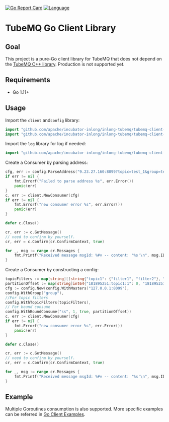 <!--

    Licensed to the Apache Software Foundation (ASF) under one
    or more contributor license agreements.  See the NOTICE file
    distributed with this work for additional information
    regarding copyright ownership.  The ASF licenses this file
    to you under the Apache License, Version 2.0 (the
    "License"); you may not use this file except in compliance
    with the License.  You may obtain a copy of the License at

      http://www.apache.org/licenses/LICENSE-2.0

    Unless required by applicable law or agreed to in writing,
    software distributed under the License is distributed on an
    "AS IS" BASIS, WITHOUT WARRANTIES OR CONDITIONS OF ANY
    KIND, either express or implied.  See the License for the
    specific language governing permissions and limitations
    under the License.

-->
[![Go Report Card](https://goreportcard.com/badge/github.com/apache/incubator-inlong)](https://goreportcard.com/report/github.com/apache/incubator-inlong)
[![Language](https://img.shields.io/badge/Language-Go-blue.svg)](https://golang.org/)
# TubeMQ Go Client Library

## Goal

This project is a pure-Go client library for TubeMQ that does not
depend on the [TubeMQ C++ library](https://github.com/apache/incubator-inlong/tree/master/inlong-tubemq/tubemq-client-twins/tubemq-client-cpp). Production is not supported yet.
## Requirements

- Go 1.11+


## Usage

Import the `client` and`config` library:
```go
import "github.com/apache/incubator-inlong/inlong-tubemq/tubemq-client-twins/tubemq-client-go/client"
import "github.com/apache/incubator-inlong/inlong-tubemq/tubemq-client-twins/tubemq-client-go/config"
```

Import the `log` library for log if needed:
```go
import "github.com/apache/incubator-inlong/inlong-tubemq/tubemq-client-twins/tubemq-client-go/log"
```

Create a Consumer by parsing address:
```go
cfg, err := config.ParseAddress("9.23.27.160:8099?topic=test_1&group=test_group")
if err != nil {
	fmt.Errorf("Failed to parse address %s", err.Error())
	panic(err)
}
c, err := client.NewConsumer(cfg)
if err != nil {
	fmt.Errorf("new consumer error %s", err.Error())
	panic(err)
}

defer c.Close()

cr, err := c.GetMessage()
// need to confirm by yourself.
cr, err = c.Confirm(cr.ConfirmContext, true)

for _, msg := range cr.Messages {
	fmt.Printf("Received message msgId: %#v -- content: '%s'\n", msg.ID, string(msg.Data))
}
```

Create a Consumer by constructing a config:

```go
topicFilters := map[string][]string{"topic1": {"filter1", "filter2"}, "topic2": {"filter3", "filter4"}}
partitionOffset := map[string]int64{"181895251:topic1:1": 0, "181895251:topic2:2": 10}
cfg := config.New(config.WithMasters("127.0.0.1:8099"),
config.WithGroup("group"),
//For topic filters
config.WithTopicFilters(topicFilters),
// For bound consume
config.WithBoundConsume("ss", 1, true, partitionOffset))
c, err := client.NewConsumer(cfg)
if err != nil {
	fmt.Errorf("new consumer error %s", err.Error())
	panic(err)
}

defer c.Close()

cr, err := c.GetMessage()
// need to confirm by yourself.
cr, err = c.Confirm(cr.ConfirmContext, true)

for _, msg := range cr.Messages {
	fmt.Printf("Received message msgId: %#v -- content: '%s'\n", msg.ID, string(msg.Data))
}
```

## Example
Multiple Goroutines consumption is also supported. More specific examples can be referred in [Go Client Examples](https://github.com/apache/incubator-inlong/tree/master/inlong-tubemq/tubemq-client-twins/tubemq-client-go/example).
